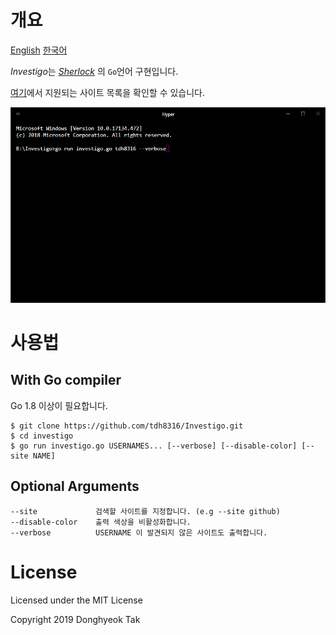 # 개요
[English](./README.MD) [한국어](./README-ko_kr.MD)

*Investigo*는 *[Sherlock](https://github.com/TheYahya/sherlock)* 의 `Go`언어 구현입니다.

[여기](./sites.md)에서 지원되는 사이트 목록을 확인할 수 있습니다.

![screenshot](./docs/sample.gif)

# 사용법
## With Go compiler
Go 1.8 이상이 필요합니다.
```
$ git clone https://github.com/tdh8316/Investigo.git
$ cd investigo
$ go run investigo.go USERNAMES... [--verbose] [--disable-color] [--site NAME]
```

## Optional Arguments
```
--site             검색할 사이트를 지정합니다. (e.g --site github)
--disable-color    출력 색상을 비활성화합니다.
--verbose          USERNAME 이 발견되지 않은 사이트도 출력합니다.
```

# License
Licensed under the MIT License

Copyright 2019 Donghyeok Tak
